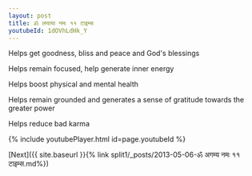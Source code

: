 ```yaml
---
layout: post
title: ॐ लयाया नमः ११ टाइम्स
youtubeId: 1dOVhLdHk_Y
---
```

 
 
Helps get goodness, bliss and peace and God's blessings
 
Helps remain focused, help generate inner energy 
 
Helps boost physical and mental health 
 
Helps remain grounded and generates a sense of gratitude towards the greater power 
 
Helps reduce bad karma
 
 
 
 


{% include youtubePlayer.html id=page.youtubeId %}
 
[Next]({{ site.baseurl }}{% link  split1/_posts/2013-05-06-ॐ अगम्य नमः ११ टाइम्स.md%})
 
